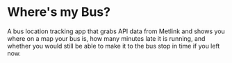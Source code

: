 # Where's my Bus?

A bus location tracking app that grabs API data from Metlink and shows you where on a map your bus is, how many minutes late it is running, and whether you would still be able to make it to the bus stop in time if you left now.
